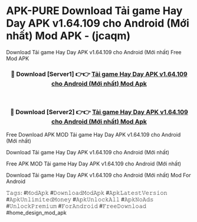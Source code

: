 # APK-PURE Download Tải game Hay Day APK v1.64.109 cho Android (Mới nhất) Mod APK - (jcaqm)
Download Tải game Hay Day APK v1.64.109 cho Android (Mới nhất) Free Mod APK

<div align="center">
<h3>🔴 Download [Server1] 👉👉 <a href="https://apk-comot.site?title=Tải_game_Hay_Day_APK_v1.64.109_cho_Android_(Mới_nhất)">Tải game Hay Day APK v1.64.109 cho Android (Mới nhất) Mod Apk</a></h3><br>

<h3>🔴 Download [Server2] 👉👉 <a href="https://apk-comot.site?title=Tải_game_Hay_Day_APK_v1.64.109_cho_Android_(Mới_nhất)">Tải game Hay Day APK v1.64.109 cho Android (Mới nhất) Mod Apk</a></h3>
</div>


Free Download APK MOD Tải game Hay Day APK v1.64.109 cho Android (Mới nhất)

Download Tải game Hay Day APK v1.64.109 cho Android (Mới nhất) 

Free APK MOD Tải game Hay Day APK v1.64.109 cho Android (Mới nhất) 

Download Tải game Hay Day APK v1.64.109 cho Android (Mới nhất) Mod For Android

𝚃𝚊𝚐𝚜: #𝙼𝚘𝚍𝙰𝚙𝚔 #𝙳𝚘𝚠𝚗𝚕𝚘𝚊𝚍𝙼𝚘𝚍𝙰𝚙𝚔 #𝙰𝚙𝚔𝙻𝚊𝚝𝚎𝚜𝚝𝚅𝚎𝚛𝚜𝚒𝚘𝚗 #𝙰𝚙𝚔𝚄𝚗𝚕𝚒𝚖𝚒𝚝𝚎𝚍𝙼𝚘𝚗𝚎𝚢 #𝙰𝚙𝚔𝚄𝚗𝚕𝚘𝚌𝚔𝙰𝚕𝚕 #𝙰𝚙𝚔𝙽𝚘𝙰𝚍𝚜 #𝚄𝚗𝚕𝚘𝚌𝚔𝙿𝚛𝚎𝚖𝚒𝚞𝚖 #𝙵𝚘𝚛𝙰𝚗𝚍𝚛𝚘𝚒𝚍 #𝙵𝚛𝚎𝚎𝙳𝚘𝚠𝚗𝚕𝚘𝚊𝚍 #home_design_mod_apk